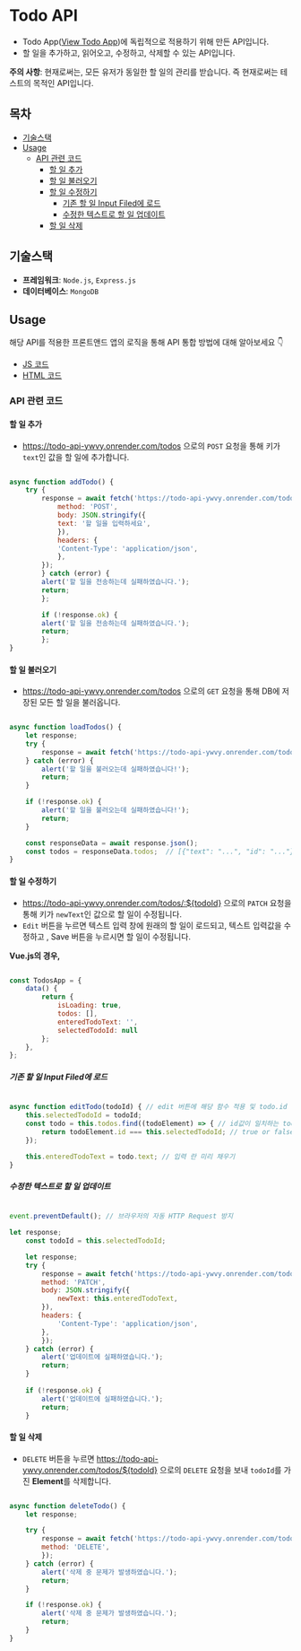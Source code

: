 # Todo API

- Todo App([View Todo App](https://github.com/mrguanjo/todo-app?tab=readme-ov-file))에 독립적으로 적용하기 위해 만든 API입니다.
- 할 일을 추가하고, 읽어오고, 수정하고, 삭제할 수 있는 API입니다.


**주의 사항**: 현재로써는, 모든 유저가 동일한 할 일의 관리를 받습니다. 즉 현재로써는 테스트의 목적인 API입니다.

## 목차
- [기술스택](#기술스택)
- [Usage](#usage)
  - [API 관련 코드](#api-관련-코드)
    - [할 일 추가](#할-일-추가)
    - [할 일 불러오기](#할-일-불러오기)
    - [할 일 수정하기](#할-일-수정하기)
      - [기존 할 일 Input Filed에 로드](#기존-할-일-input-filed에-로드)
      - [수정한 텍스트로 할 일 업데이트](#수정한-텍스트로-할-일-업데이트)
    - [할 일 삭제](#할-일-삭제)

## 기술스택

- **프레임워크**: `Node.js`, `Express.js`
- **데이터베이스**: `MongoDB`

## Usage

해당 API를 적용한 프론트앤드 앱의 로직을 통해 API 통합 방법에 대해 알아보세요 👇  
- [JS 코드](https://github.com/mrguanjo/todo-app/blob/main/scripts/todos-vue.js)
- [HTML 코드](https://github.com/mrguanjo/todo-app/blob/main/index.html)

### API 관련 코드

#### 할 일 추가

- https://todo-api-ywvy.onrender.com/todos 으로의 `POST` 요청을 통해 키가 `text`인 값을 할 일에 추가합니다.

```js

async function addTodo() {
	try {
		response = await fetch('https://todo-api-ywvy.onrender.com/todos', {
			method: 'POST',
			body: JSON.stringify({
			text: '할 일을 입력하세요',
			}),
			headers: {
			'Content-Type': 'application/json',
			},
		});
		} catch (error) {
		alert('할 일을 전송하는데 실패하였습니다.');
		return;
		};

		if (!response.ok) {
		alert('할 일을 전송하는데 실패하였습니다.');
		return;
		};
}

```

#### 할 일 불러오기

- https://todo-api-ywvy.onrender.com/todos 으로의 `GET` 요청을 통해 DB에 저장된 모든 할 일을 불러옵니다.

```js

async function loadTodos() {
	let response;
	try {
		response = await fetch('https://todo-api-ywvy.onrender.com/todos'); // GET Request
	} catch (error) {
		alert('할 일을 불러오는데 실패하였습니다!');
		return;
	}

	if (!response.ok) {
		alert('할 일을 불러오는데 실패하였습니다!');
		return;
	}

	const responseData = await response.json();
	const todos = responseData.todos;  // [{"text": "...", "id": "..."}, {...}]
}

```

#### 할 일 수정하기

- https://todo-api-ywvy.onrender.com/todos/:${todoId} 으로의 `PATCH` 요청을 통해 키가 `newText`인 값으로 할 일이 수정됩니다.
- `Edit` 버튼을 누르면 텍스트 입력 창에 원래의 할 일이 로드되고, 텍스트 입력값을 수정하고 , Save 버튼을 누르시면 할 일이 수정됩니다.

**Vue.js의 경우,**

```js

const TodosApp = {
	data() { 
		return {
			isLoading: true,
			todos: [],
			enteredTodoText: '',
			selectedTodoId: null
		};
	},
};

```

##### 기존 할 일 Input Filed에 로드

```js

async function editTodo(todoId) { // edit 버튼에 해당 함수 적용 및 todo.id 적용 
	this.selectedTodoId = todoId; 
	const todo = this.todos.find((todoElement) => { // id값이 일치하는 todos 내 객체
		return todoElement.id === this.selectedTodoId; // true or false
	});

	this.enteredTodoText = todo.text; // 입력 란 미리 채우기
}

``` 

##### 수정한 텍스트로 할 일 업데이트

```js

event.preventDefault(); // 브라우저의 자동 HTTP Request 방지

let response;
	const todoId = this.selectedTodoId;

	let response;
	try {
		response = await fetch('https://todo-api-ywvy.onrender.com/todos/' + todoId, {
		method: 'PATCH',
		body: JSON.stringify({
			newText: this.enteredTodoText,
		}),
		headers: {
			'Content-Type': 'application/json',
		},
		});
	} catch (error) {
		alert('업데이트에 실패하였습니다.');
		return;
	}
	
	if (!response.ok) {
		alert('업데이트에 실패하였습니다.');
		return;
	}

```

#### 할 일 삭제

- `DELETE` 버튼을 누르면 https://todo-api-ywvy.onrender.com/todos/${todoId} 으로의 `DELETE` 요청을 보내 `todoId`를 가진 **Element**를 삭제합니다.

```js

async function deleteTodo() {
	let response;

	try {
		response = await fetch('https://todo-api-ywvy.onrender.com/todos/' + todoId, {
		method: 'DELETE',
		});
	} catch (error) {
		alert('삭제 중 문제가 발생하였습니다.');
		return;
	}

	if (!response.ok) {
		alert('삭제 중 문제가 발생하였습니다.');
		return;
	}
}

```